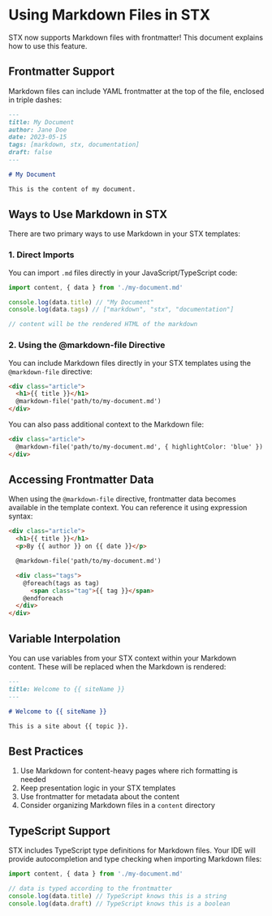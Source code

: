 # Using Markdown Files in STX

STX now supports Markdown files with frontmatter! This document explains how to use this feature.

## Frontmatter Support

Markdown files can include YAML frontmatter at the top of the file, enclosed in triple dashes:

```markdown
---
title: My Document
author: Jane Doe
date: 2023-05-15
tags: [markdown, stx, documentation]
draft: false
---

# My Document

This is the content of my document.
```

## Ways to Use Markdown in STX

There are two primary ways to use Markdown in your STX templates:

### 1. Direct Imports

You can import `.md` files directly in your JavaScript/TypeScript code:

```javascript
import content, { data } from './my-document.md'

console.log(data.title) // "My Document"
console.log(data.tags) // ["markdown", "stx", "documentation"]

// content will be the rendered HTML of the markdown
```

### 2. Using the @markdown-file Directive

You can include Markdown files directly in your STX templates using the `@markdown-file` directive:

```html
<div class="article">
  <h1>{{ title }}</h1>
  @markdown-file('path/to/my-document.md')
</div>
```

You can also pass additional context to the Markdown file:

```html
<div class="article">
  @markdown-file('path/to/my-document.md', { highlightColor: 'blue' })
</div>
```

## Accessing Frontmatter Data

When using the `@markdown-file` directive, frontmatter data becomes available in the template context. You can reference it using expression syntax:

```html
<div class="article">
  <h1>{{ title }}</h1>
  <p>By {{ author }} on {{ date }}</p>

  @markdown-file('path/to/my-document.md')

  <div class="tags">
    @foreach(tags as tag)
      <span class="tag">{{ tag }}</span>
    @endforeach
  </div>
</div>
```

## Variable Interpolation

You can use variables from your STX context within your Markdown content. These will be replaced when the Markdown is rendered:

```markdown
---
title: Welcome to {{ siteName }}
---

# Welcome to {{ siteName }}

This is a site about {{ topic }}.
```

## Best Practices

1. Use Markdown for content-heavy pages where rich formatting is needed
2. Keep presentation logic in your STX templates
3. Use frontmatter for metadata about the content
4. Consider organizing Markdown files in a `content` directory

## TypeScript Support

STX includes TypeScript type definitions for Markdown files. Your IDE will provide autocompletion and type checking when importing Markdown files:

```typescript
import content, { data } from './my-document.md'

// data is typed according to the frontmatter
console.log(data.title) // TypeScript knows this is a string
console.log(data.draft) // TypeScript knows this is a boolean
```